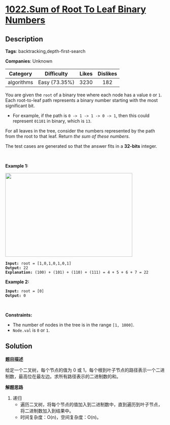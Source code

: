 # [1022.Sum of Root To Leaf Binary Numbers](https://leetcode.com/problems/sum-of-root-to-leaf-binary-numbers/description/)

## Description

**Tags**: backtracking,depth-first-search

**Companies**: Unknown

|  Category  |  Difficulty   | Likes | Dislikes |
| :--------: | :-----------: | :---: | :------: |
| algorithms | Easy (73.35%) | 3230  |   182    |

<p>You are given the <code>root</code> of a binary tree where each node has a value <code>0</code> or <code>1</code>. Each root-to-leaf path represents a binary number starting with the most significant bit.</p>
<ul>
  <li>For example, if the path is <code>0 -&gt; 1 -&gt; 1 -&gt; 0 -&gt; 1</code>, then this could represent <code>01101</code> in binary, which is <code>13</code>.</li>
</ul>
<p>For all leaves in the tree, consider the numbers represented by the path from the root to that leaf. Return <em>the sum of these numbers</em>.</p>
<p>The test cases are generated so that the answer fits in a <strong>32-bits</strong> integer.</p>
<p>&nbsp;</p>
<p><strong class="example">Example 1:</strong></p>
<img alt="" src="https://assets.leetcode.com/uploads/2019/04/04/sum-of-root-to-leaf-binary-numbers.png" style="width: 400px; height: 263px;" />
<pre><code><strong>Input:</strong> root = [1,0,1,0,1,0,1]
<strong>Output:</strong> 22
<strong>Explanation: </strong>(100) + (101) + (110) + (111) = 4 + 5 + 6 + 7 = 22</code></pre>
<p><strong class="example">Example 2:</strong></p>
<pre><code><strong>Input:</strong> root = [0]
<strong>Output:</strong> 0</code></pre>
<p>&nbsp;</p>
<p><strong>Constraints:</strong></p>
<ul>
  <li>The number of nodes in the tree is in the range <code>[1, 1000]</code>.</li>
  <li><code>Node.val</code> is <code>0</code> or <code>1</code>.</li>
</ul>

## Solution

**题目描述**

给定一个二叉树，每个节点的值为 0 或 1，每个根到叶子节点的路径表示一个二进制数，最高位在最左边。求所有路径表示的二进制数的和。

**解题思路**

1. 递归
   - 遍历二叉树，将每个节点的值加入到二进制数中，直到遍历到叶子节点，将二进制数加入到结果中。
   - 时间复杂度：O(n)，空间复杂度：O(n)。
